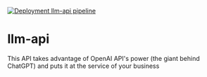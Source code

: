[![Deployment llm-api pipeline](https://github.com/endybits/llm-api/actions/workflows/llm-api.yml/badge.svg)](https://github.com/endybits/llm-api/actions/workflows/llm-api.yml)

# llm-api
This API takes advantage of OpenAI API's power (the giant behind ChatGPT) and puts it at the service of your business 

